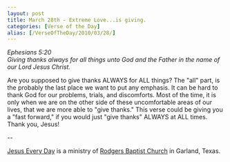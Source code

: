 ```yaml
---
layout: post
title: March 28th - Extreme Love...is giving.
categories: [Verse of the Day]
alias: [/VerseOfTheDay/2010/03/28/]
---
```


_Ephesians 5:20  
Giving thanks always for all things unto God and the Father in the
name of our Lord Jesus Christ._

Are you supposed to give thanks ALWAYS for ALL things? The "all"
part, is the probably the last place we want to put any emphasis. It
can be hard to thank God for our problems, trials, and discomforts.
Most of the time, it is only when we are on the other side of these
uncomfortable areas of our lives, that we are more able to "give
thanks." This verse could be giving you a "fast forward," if you
would just "give thanks" ALWAYS at ALL times. Thank you, Jesus!

 --

<a href=http://jesuseveryday.net>Jesus Every Day</a> is a ministry of <a href=http://rodgersbaptist.net>Rodgers Baptist Church</a> in Garland, Texas.
